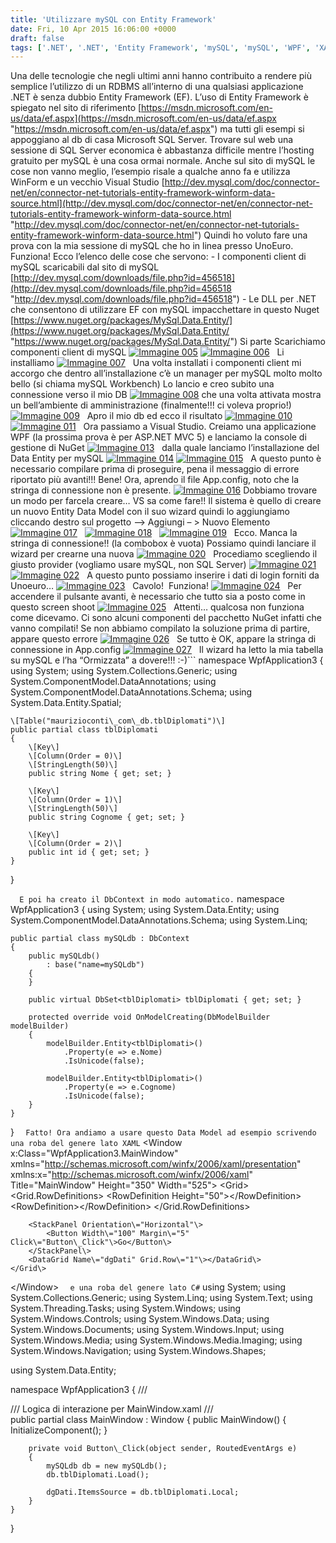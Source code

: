 ```yaml
---
title: 'Utilizzare mySQL con Entity Framework'
date: Fri, 10 Apr 2015 16:06:00 +0000
draft: false
tags: ['.NET', '.NET', 'Entity Framework', 'mySQL', 'mySQL', 'WPF', 'XAML', 'XAML']
---
```


Una delle tecnologie che negli ultimi anni hanno contribuito a rendere più semplice l’utilizzo di un RDBMS all’interno di una qualsiasi applicazione .NET è senza dubbio Entity Framework (EF). L’uso di Entity Framework è spiegato nel sito di riferimento [https://msdn.microsoft.com/en-us/data/ef.aspx](https://msdn.microsoft.com/en-us/data/ef.aspx "https://msdn.microsoft.com/en-us/data/ef.aspx") ma tutti gli esempi si appoggiano al db di casa Microsoft SQL Server. Trovare sul web una sessione di SQL Server economica è abbastanza difficile mentre l’hosting gratuito per mySQL è una cosa ormai normale. Anche sul sito di mySQL le cose non vanno meglio, l’esempio risale a qualche anno fa e utilizza WinForm e un vecchio Visual Studio [http://dev.mysql.com/doc/connector-net/en/connector-net-tutorials-entity-framework-winform-data-source.html](http://dev.mysql.com/doc/connector-net/en/connector-net-tutorials-entity-framework-winform-data-source.html "http://dev.mysql.com/doc/connector-net/en/connector-net-tutorials-entity-framework-winform-data-source.html") Quindi ho voluto fare una prova con la mia sessione di mySQL che ho in linea presso UnoEuro. Funziona! Ecco l’elenco delle cose che servono: - I componenti client di mySQL scaricabili dal sito di mySQL [http://dev.mysql.com/downloads/file.php?id=456518](http://dev.mysql.com/downloads/file.php?id=456518 "http://dev.mysql.com/downloads/file.php?id=456518") - Le DLL per .NET che consentono di utilizzare EF con mySQL impacchettare in questo Nuget [https://www.nuget.org/packages/MySql.Data.Entity/](https://www.nuget.org/packages/MySql.Data.Entity/ "https://www.nuget.org/packages/MySql.Data.Entity/") Si parte Scarichiamo componenti client di mySQL [![Immagine 005](http://fablabromagna.org/blog/wp-content/uploads/2015/04/Immagine005_thumb.png "Immagine 005")](http://fablabromagna.org/blog/wp-content/uploads/2015/04/Immagine005.png) [![Immagine 006](http://fablabromagna.org/blog/wp-content/uploads/2015/04/Immagine006_thumb.png "Immagine 006")](http://fablabromagna.org/blog/wp-content/uploads/2015/04/Immagine006.png)   Li installiamo [![Immagine 007](http://fablabromagna.org/blog/wp-content/uploads/2015/04/Immagine007_thumb.png "Immagine 007")](http://fablabromagna.org/blog/wp-content/uploads/2015/04/Immagine007.png)   Una volta installati i componenti client mi accorgo che dentro all’installazione c’è un manager per mySQL molto molto bello (si chiama mySQL Workbench) Lo lancio e creo subito una connessione verso il mio DB [![Immagine 008](http://fablabromagna.org/blog/wp-content/uploads/2015/04/Immagine008_thumb.png "Immagine 008")](http://fablabromagna.org/blog/wp-content/uploads/2015/04/Immagine008.png) che una volta attivata mostra un bell’ambiente di amministrazione (finalmente!!! ci voleva proprio!) [![Immagine 009](http://fablabromagna.org/blog/wp-content/uploads/2015/04/Immagine009_thumb.png "Immagine 009")](http://fablabromagna.org/blog/wp-content/uploads/2015/04/Immagine009.png)   Apro il mio db ed ecco il risultato [![Immagine 010](http://fablabromagna.org/blog/wp-content/uploads/2015/04/Immagine010_thumb.png "Immagine 010")](http://fablabromagna.org/blog/wp-content/uploads/2015/04/Immagine010.png)   [![Immagine 011](http://fablabromagna.org/blog/wp-content/uploads/2015/04/Immagine011_thumb.png "Immagine 011")](http://fablabromagna.org/blog/wp-content/uploads/2015/04/Immagine011.png)   Ora passiamo a Visual Studio. Creiamo una applicazione WPF (la prossima prova è per ASP.NET MVC 5) e lanciamo la console di gestione di NuGet [![Immagine 013](http://fablabromagna.org/blog/wp-content/uploads/2015/04/Immagine013_thumb.png "Immagine 013")](http://fablabromagna.org/blog/wp-content/uploads/2015/04/Immagine013.png)   dalla quale lanciamo l’installazione del Data Entity per mySQL [![Immagine 014](http://fablabromagna.org/blog/wp-content/uploads/2015/04/Immagine014_thumb.png "Immagine 014")](http://fablabromagna.org/blog/wp-content/uploads/2015/04/Immagine014.png) [![Immagine 015](http://fablabromagna.org/blog/wp-content/uploads/2015/04/Immagine015_thumb.png "Immagine 015")](http://fablabromagna.org/blog/wp-content/uploads/2015/04/Immagine015.png)   A questo punto è necessario compilare prima di proseguire, pena il messaggio di errore riportato più avanti!!! Bene! Ora, aprendo il file App.config, noto che la stringa di connessione non è presente. [![Immagine 016](http://fablabromagna.org/blog/wp-content/uploads/2015/04/Immagine016_thumb.png "Immagine 016")](http://fablabromagna.org/blog/wp-content/uploads/2015/04/Immagine016.png) Dobbiamo trovare un modo per farcela creare… VS sa come fare!! Il sistema è quello di creare un nuovo Entity Data Model con il suo wizard quindi lo aggiungiamo cliccando destro sul progetto –> Aggiungi – > Nuovo Elemento [![Immagine 017](http://fablabromagna.org/blog/wp-content/uploads/2015/04/Immagine017_thumb.png "Immagine 017")](http://fablabromagna.org/blog/wp-content/uploads/2015/04/Immagine017.png)   [![Immagine 018](http://fablabromagna.org/blog/wp-content/uploads/2015/04/Immagine018_thumb.png "Immagine 018")](http://fablabromagna.org/blog/wp-content/uploads/2015/04/Immagine018.png)   [![Immagine 019](http://fablabromagna.org/blog/wp-content/uploads/2015/04/Immagine019_thumb.png "Immagine 019")](http://fablabromagna.org/blog/wp-content/uploads/2015/04/Immagine019.png)   Ecco. Manca la stringa di connessione!! (la combobox è vuota) Possiamo quindi lanciare il wizard per crearne una nuova [![Immagine 020](http://fablabromagna.org/blog/wp-content/uploads/2015/04/Immagine020_thumb.png "Immagine 020")](http://fablabromagna.org/blog/wp-content/uploads/2015/04/Immagine020.png)   Procediamo scegliendo il giusto provider (vogliamo usare mySQL, non SQL Server) [![Immagine 021](http://fablabromagna.org/blog/wp-content/uploads/2015/04/Immagine021_thumb.png "Immagine 021")](http://fablabromagna.org/blog/wp-content/uploads/2015/04/Immagine021.png) [![Immagine 022](http://fablabromagna.org/blog/wp-content/uploads/2015/04/Immagine022_thumb.png "Immagine 022")](http://fablabromagna.org/blog/wp-content/uploads/2015/04/Immagine022.png)   A questo punto possiamo inserire i dati di login forniti da Unoeuro… [![Immagine 023](http://fablabromagna.org/blog/wp-content/uploads/2015/04/Immagine023_thumb.png "Immagine 023")](http://fablabromagna.org/blog/wp-content/uploads/2015/04/Immagine023.png)   Cavolo!  Funziona! [![Immagine 024](http://fablabromagna.org/blog/wp-content/uploads/2015/04/Immagine024_thumb.png "Immagine 024")](http://fablabromagna.org/blog/wp-content/uploads/2015/04/Immagine024.png)   Per accendere il pulsante avanti, è necessario che tutto sia a posto come in questo screen shoot [![Immagine 025](http://fablabromagna.org/blog/wp-content/uploads/2015/04/Immagine025_thumb.png "Immagine 025")](http://fablabromagna.org/blog/wp-content/uploads/2015/04/Immagine025.png)   Attenti… qualcosa non funziona come dicevamo. Ci sono alcuni componenti del pacchetto NuGet infatti che vanno compilati! Se non abbiamo compilato la soluzione prima di partire, appare questo errore [![Immagine 026](http://fablabromagna.org/blog/wp-content/uploads/2015/04/Immagine026_thumb.png "Immagine 026")](http://fablabromagna.org/blog/wp-content/uploads/2015/04/Immagine026.png)   Se tutto è OK, appare la stringa di connessione in App.config [![Immagine 027](http://fablabromagna.org/blog/wp-content/uploads/2015/04/Immagine027_thumb.png "Immagine 027")](http://fablabromagna.org/blog/wp-content/uploads/2015/04/Immagine027.png)   Il wizard ha letto la mia tabella su mySQL e l’ha “Ormizzata” a dovere!!! :-)```
namespace WpfApplication3
{
    using System;
    using System.Collections.Generic;
    using System.ComponentModel.DataAnnotations;
    using System.ComponentModel.DataAnnotations.Schema;
    using System.Data.Entity.Spatial;

    \[Table("maurizioconti\_com\_db.tblDiplomati")\]
    public partial class tblDiplomati
    {
        \[Key\]
        \[Column(Order = 0)\]
        \[StringLength(50)\]
        public string Nome { get; set; }

        \[Key\]
        \[Column(Order = 1)\]
        \[StringLength(50)\]
        public string Cognome { get; set; }

        \[Key\]
        \[Column(Order = 2)\]
        public int id { get; set; }
    }
}

```  E poi ha creato il DbContext in modo automatico.```
namespace WpfApplication3
{
    using System;
    using System.Data.Entity;
    using System.ComponentModel.DataAnnotations.Schema;
    using System.Linq;

    public partial class mySQLdb : DbContext
    {
        public mySQLdb()
            : base("name=mySQLdb")
        {
        }

        public virtual DbSet<tblDiplomati> tblDiplomati { get; set; }

        protected override void OnModelCreating(DbModelBuilder modelBuilder)
        {
            modelBuilder.Entity<tblDiplomati>()
                .Property(e => e.Nome)
                .IsUnicode(false);

            modelBuilder.Entity<tblDiplomati>()
                .Property(e => e.Cognome)
                .IsUnicode(false);
        }
    }
}
```  Fatto! Ora andiamo a usare questo Data Model ad esempio scrivendo una roba del genere lato XAML```
<Window x:Class\="WpfApplication3.MainWindow"
        xmlns\="http://schemas.microsoft.com/winfx/2006/xaml/presentation"
        xmlns:x\="http://schemas.microsoft.com/winfx/2006/xaml"
        Title\="MainWindow" Height\="350" Width\="525"\>
    <Grid\>
        <Grid.RowDefinitions\>
            <RowDefinition Height\="50"\></RowDefinition\>
            <RowDefinition\></RowDefinition\>
        </Grid.RowDefinitions\>
        
        <StackPanel Orientation\="Horizontal"\>
            <Button Width\="100" Margin\="5" Click\="Button\_Click"\>Go</Button\>
        </StackPanel\>
        <DataGrid Name\="dgDati" Grid.Row\="1"\></DataGrid\>
    </Grid\>
</Window\>
```  e una roba del genere lato C#```
using System;
using System.Collections.Generic;
using System.Linq;
using System.Text;
using System.Threading.Tasks;
using System.Windows;
using System.Windows.Controls;
using System.Windows.Data;
using System.Windows.Documents;
using System.Windows.Input;
using System.Windows.Media;
using System.Windows.Media.Imaging;
using System.Windows.Navigation;
using System.Windows.Shapes;

using System.Data.Entity;

namespace WpfApplication3
{
    /// <summary>
    /// Logica di interazione per MainWindow.xaml
    /// </summary>
    public partial class MainWindow : Window
    {
        public MainWindow()
        {
            InitializeComponent();
        }

        private void Button\_Click(object sender, RoutedEventArgs e)
        {
            mySQLdb db = new mySQLdb();
            db.tblDiplomati.Load();

            dgDati.ItemsSource = db.tblDiplomati.Local;
        }
    }
}
```  Provare per credere   [![Immagine 30](http://fablabromagna.org/blog/wp-content/uploads/2015/04/Immagine30_thumb.png "Immagine 30")](http://fablabromagna.org/blog/wp-content/uploads/2015/04/Immagine30.png)
